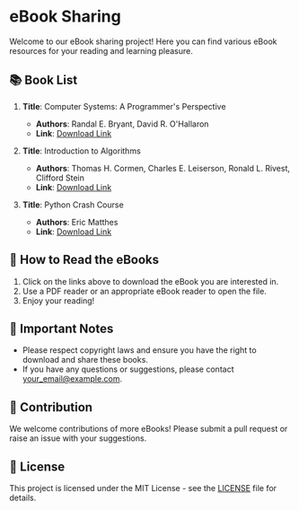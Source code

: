 # eBook Sharing

Welcome to our eBook sharing project! Here you can find various eBook resources for your reading and learning pleasure.

## 📚 Book List

1. **Title**: Computer Systems: A Programmer's Perspective
   - **Authors**: Randal E. Bryant, David R. O'Hallaron
   - **Link**: [Download Link](https://example.com/book1)

2. **Title**: Introduction to Algorithms
   - **Authors**: Thomas H. Cormen, Charles E. Leiserson, Ronald L. Rivest, Clifford Stein
   - **Link**: [Download Link](https://example.com/book2)

3. **Title**: Python Crash Course
   - **Authors**: Eric Matthes
   - **Link**: [Download Link](https://example.com/book3)

## 📖 How to Read the eBooks

1. Click on the links above to download the eBook you are interested in.
2. Use a PDF reader or an appropriate eBook reader to open the file.
3. Enjoy your reading!

## 📢 Important Notes

- Please respect copyright laws and ensure you have the right to download and share these books.
- If you have any questions or suggestions, please contact [your_email@example.com](mailto:your_email@example.com).

## 🤝 Contribution

We welcome contributions of more eBooks! Please submit a pull request or raise an issue with your suggestions.

## 📄 License

This project is licensed under the MIT License - see the [LICENSE](LICENSE) file for details.

